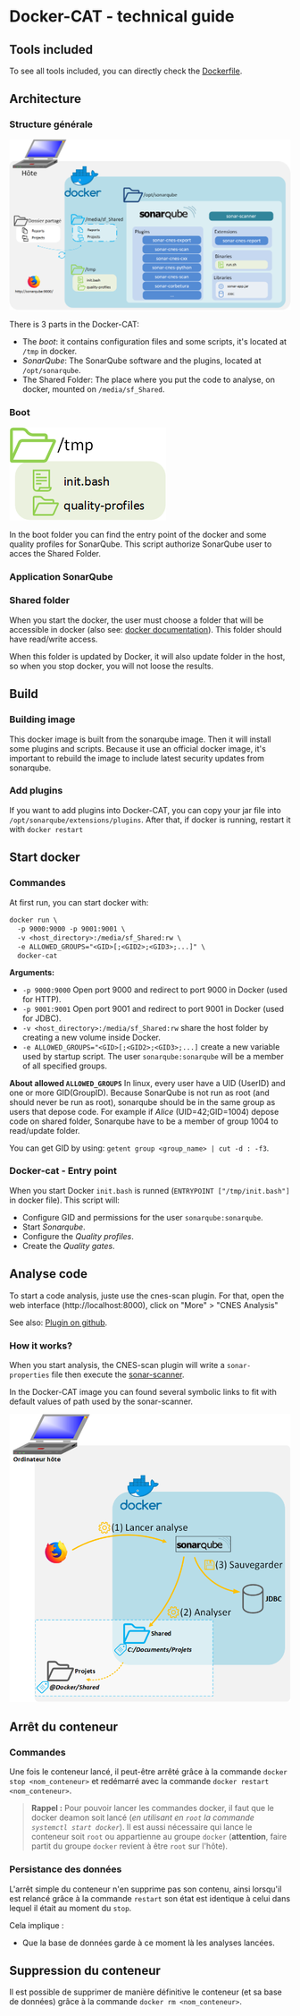 # Docker-CAT - technical guide

## Tools included
To see all tools included, you can directly check the
[Dockerfile](https://github.com/lequal/docker-cat/blob/master/Dockerfile).


## Architecture
### Structure générale
![Architecture globale](../img/doc-technique/archi-globale.png)

There is 3 parts in the Docker-CAT:
- The *boot*: it contains configuration files and some scripts, it's located at `/tmp` in docker.
- *SonarQube*: The SonarQube software and the plugins, located at `/opt/sonarqube`.
- The Shared Folder: The place where you put the code to analyse, on docker, mounted on `/media/sf_Shared`.


### Boot
![Boot](../img/doc-technique/boot.png)

In the boot folder you can find the entry point of the docker and some quality profiles for SonarQube. This script authorize
SonarQube user to acces the Shared Folder.

### Application SonarQube


### Shared folder


When you start the docker, the user must choose a folder that will be accessible in docker (also see:
[docker documentation](https://docs.docker.com/storage/volumes/)). This folder should have read/write access.

When this folder is updated by Docker, it will also update folder in the host, so when you stop docker, you will
not loose the results.

## Build
### Building image
This docker image is built from the sonarqube image. Then it will install some plugins and scripts. Because
it use an official docker image, it's important to rebuild the image to include latest security updates from
sonarqube.



### Add plugins
If you want to add plugins into Docker-CAT, you can copy your jar file into `/opt/sonarqube/extensions/plugins`.
After that, if docker is running, restart it with `docker restart`

## Start docker
### Commandes
At first run, you can start docker with:
```
docker run \
  -p 9000:9000 -p 9001:9001 \
  -v <host_directory>:/media/sf_Shared:rw \
  -e ALLOWED_GROUPS="<GID>[;<GID2>;<GID3>;...]" \
  docker-cat
```

**Arguments:**

- `-p 9000:9000` Open port 9000 and redirect to port 9000 in Docker (used for HTTP).
- `-p 9001:9001` Open port 9001 and redirect to port 9001 in Docker (used for JDBC).
- `-v <host_directory>:/media/sf_Shared:rw` share the host folder by creating a new volume inside Docker.
- `-e ALLOWED_GROUPS="<GID>[;<GID2>;<GID3>;...]` create a new variable used by startup script. The user `sonarqube:sonarqube`
will be a member of all specified groups.

**About allowed `ALLOWED_GROUPS`**
In linux, every user have a UID (UserID) and one or more GID(GroupID). Because SonarQube is not run as root
(and should never be run as root), sonarqube should be in the same group as users that depose code.
For example if *Alice* (UID=42;GID=1004) depose code on shared folder, Sonarqube have to be a member of group 1004
to read/update folder.


You can get GID by using: `getent group <group_name> | cut -d : -f3`.



### Docker-cat - Entry point
When you start Docker `init.bash` is runned
(`ENTRYPOINT ["/tmp/init.bash"]` in docker file). This script will:

- Configure GID and permissions for the user `sonarqube:sonarqube`.
- Start *Sonarqube*.
- Configure the *Quality profiles*.
- Create the *Quality gates*.


## Analyse code
To start a code analysis, juste use the cnes-scan plugin. For that, open the web interface (http://localhost:8000), click
on "More" > "CNES Analysis"

See also: [Plugin on github](https://github.com/lequal/sonar-cnes-scan-plugin).

### How it works?
When you start analysis, the CNES-scan plugin will write a `sonar-properties` file
then execute the [sonar-scanner](https://github.com/SonarSource/sonar-scanner-cli).

In the Docker-CAT image you can found several symbolic links to fit with default
values of path used by the sonar-scanner.

![image](../img/doc-technique/utilisation.png)
## Arrêt du conteneur
### Commandes
Une fois le conteneur lancé, il peut-être arrêté grâce à la commande
`docker stop <nom_conteneur>` et redémarré avec la commande
`docker restart <nom_conteneur>`.

> **Rappel :** Pour pouvoir lancer les commandes docker, il faut que le docker deamon soit lancé (*en utilisant en `root` la commande `systemctl start docker`*). Il est aussi nécessaire qui lance le conteneur soit `root` ou appartienne au groupe `docker` (**attention**, faire partit du groupe `docker` revient à être `root` sur l'hôte).

### Persistance des données
L'arrêt simple du conteneur n'en supprime pas son contenu, ainsi lorsqu'il est
relancé grâce à la commande `restart` son état est identique à celui dans lequel
 il était au moment du `stop`.

Cela implique :
- Que la base de données garde à ce moment là les analyses lancées.

## Suppression du conteneur
Il est possible de supprimer de manière définitive le conteneur (et sa base de
données) grâce à la commande `docker rm <nom_conteneur>`.
